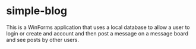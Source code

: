 # simple-blog
This is a WinForms application that uses a local database to allow a user to login or create and account and then post a message on a message board and see posts by other users.
